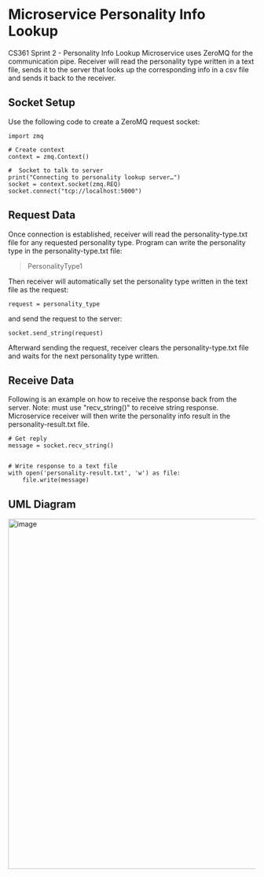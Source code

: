 # Microservice Personality Info Lookup

CS361 Sprint 2 - Personality Info Lookup Microservice uses ZeroMQ for the communication pipe. Receiver will read the personality type written in a text file, sends it to the server that looks up the corresponding info in a csv file and sends it back to the receiver.

## Socket Setup

Use the following code to create a ZeroMQ request socket:

```
import zmq

# Create context
context = zmq.Context()

#  Socket to talk to server
print("Connecting to personality lookup server…")
socket = context.socket(zmq.REQ)
socket.connect("tcp://localhost:5000")
```

## Request Data

Once connection is established, receiver will read the personality-type.txt file for any requested personality type. Program can write the personality type in the personality-type.txt file:

> PersonalityType1

Then receiver will automatically set the personality type written in the text file as the request:

```
request = personality_type
```

and send the request to the server:

```
socket.send_string(request)
```

Afterward sending the request, receiver clears the personality-type.txt file and waits for the next personality type written.

## Receive Data

Following is an example on how to receive the response back from the server. Note: must use "recv_string()" to receive string response. Microservice receiver will then write the personality info result in the personality-result.txt file.

```
# Get reply
message = socket.recv_string()


# Write response to a text file
with open('personality-result.txt', 'w') as file:
    file.write(message)
```

## UML Diagram

<img width="713" alt="image" src="https://github.com/kellyayong/Microservice-Info-lookup/assets/73264187/f118e725-a97f-4df7-bf2f-4ab4deef5176">
